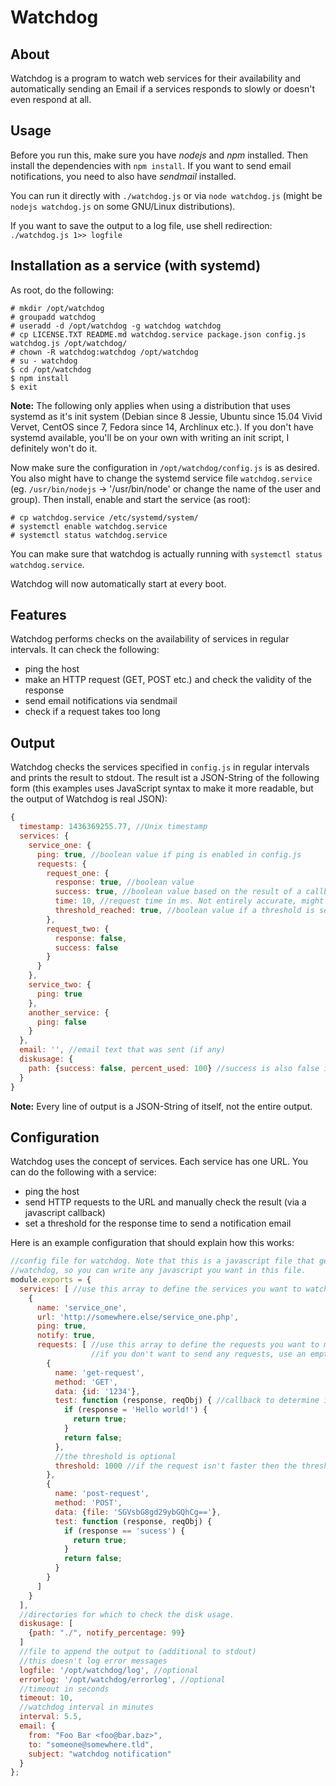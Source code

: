 Watchdog
========

About
-----
Watchdog is a program to watch web services for their availability and automatically sending an Email if a services responds to slowly or doesn't even respond at all.

Usage
-----
Before you run this, make sure you have *nodejs* and *npm* installed. Then install the dependencies with `npm install`. If you want to send email notifications, you need to also have *sendmail* installed.

You can run it directly with `./watchdog.js` or via `node watchdog.js` (might be `nodejs watchdog.js` on some GNU/Linux distributions).

If you want to save the output to a log file, use shell redirection: `./watchdog.js 1>> logfile`

Installation as a service (with systemd)
----------------------------------------

As root, do the following:
```
# mkdir /opt/watchdog
# groupadd watchdog
# useradd -d /opt/watchdog -g watchdog watchdog
# cp LICENSE.TXT README.md watchdog.service package.json config.js watchdog.js /opt/watchdog/
# chown -R watchdog:watchdog /opt/watchdog
# su - watchdog
$ cd /opt/watchdog
$ npm install
$ exit
```

**Note:** The following only applies when using a distribution that uses systemd as it's init system (Debian since 8 Jessie, Ubuntu since 15.04 Vivid Vervet, CentOS since 7, Fedora since 14, Archlinux etc.). If you don't have systemd available, you'll be on your own with writing an init script, I definitely won't do it.

Now make sure the configuration in `/opt/watchdog/config.js` is as desired. You also might have to change the systemd service file `watchdog.service` (eg. `/usr/bin/nodejs` -> '/usr/bin/node' or change the name of the user and group). Then install, enable and start the service (as root):
```
# cp watchdog.service /etc/systemd/system/
# systemctl enable watchdog.service
# systemctl status watchdog.service
```

You can make sure that watchdog is actually running with `systemctl status watchdog.service`.

Watchdog will now automatically start at every boot.

Features
--------
Watchdog performs checks on the availability of services in regular intervals. It can check the following:
* ping the host
* make an HTTP request (GET, POST etc.) and check the validity of the response
* send email notifications via sendmail
* check if a request takes too long

Output
------
Watchdog checks the services specified in `config.js` in regular intervals and prints the result to stdout. The result ist a JSON-String of the following form (this examples uses JavaScript syntax to make it more readable, but the output of Watchdog is real JSON):

```js
{
  timestamp: 1436369255.77, //Unix timestamp
  services: {
    service_one: {
      ping: true, //boolean value if ping is enabled in config.js
      requests: {
        request_one: {
          response: true, //boolean value
          success: true, //boolean value based on the result of a callback defined in config.js
          time: 10, //request time in ms. Not entirely accurate, might be incorrect by a few ms.
          threshold_reached: true, //boolean value if a threshold is set in config.js
        },
        request_two: {
          response: false,
          success: false
        }
      }
    },
    service_two: {
      ping: true
    },
    another_service: {
      ping: false
    }
  },
  email: '', //email text that was sent (if any)
  diskusage: {
    path: {success: false, percent_used: 100} //success is also false if the disk usage couldn't be determined
  }
}
```

**Note:** Every line of output is a JSON-String of itself, not the entire output.

Configuration
-------------
Watchdog uses the concept of services. Each service has one URL. You can do the following with a service:
* ping the host
* send HTTP requests to the URL and manually check the result (via a javascript callback)
* set a threshold for the response time to send a notification email

Here is an example configuration that should explain how this works:
```js
//config file for watchdog. Note that this is a javascript file that gets loaded as a module by
//watchdog, so you can write any javascript you want in this file.
module.exports = {
  services: [ //use this array to define the services you want to watch
    {
      name: 'service_one',
      url: 'http://somewhere.else/service_one.php',
      ping: true,
      notify: true,
      requests: [ //use this array to define the requests you want to make to this service
                  //if you don't want to send any requests, use an empty array
        {
          name: 'get-request',
          method: 'GET',
          data: {id: '1234'},
          test: function (response, reqObj) { //callback to determine if the request was successful
            if (response = 'Hello world!') {
              return true;
            }
            return false;
          },
          //the threshold is optional
          threshold: 1000 //if the request isn't faster then the threshold, a notification is sent
        },
        {
          name: 'post-request',
          method: 'POST',
          data: {file: 'SGVsbG8gd29ybGQhCg=='},
          test: function (response, reqObj) {
            if (response == 'sucess') {
              return true;
            }
            return false;
          }
        }
      ]
    }
  ],
  //directories for which to check the disk usage.
  diskusage: [
    {path: "./", notify_percentage: 99}
  ]
  //file to append the output to (additional to stdout)
  //this doesn't log error messages
  logfile: '/opt/watchdog/log', //optional
  errorlog: '/opt/watchdog/errorlog', //optional
  //timeout in seconds
  timeout: 10,
  //watchdog interval in minutes
  interval: 5.5,
  email: {
    from: "Foo Bar <foo@bar.baz>",
    to: "someone@somewhere.tld",
    subject: "watchdog notification"
  }
};
```
